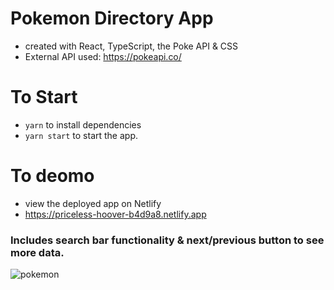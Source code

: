 # Pokemon Directory App
- created with React, TypeScript, the Poke API & CSS
- External API used: https://pokeapi.co/
# To Start
- ``yarn`` to install dependencies
- ``yarn start`` to start the app.

# To deomo
- view the deployed app on Netlify
- https://priceless-hoover-b4d9a8.netlify.app


### Includes search bar functionality & next/previous button to see more data.

![pokemon](https://user-images.githubusercontent.com/69110329/131266667-09559544-9d8b-4a0f-8aa6-7994c1883865.gif)
